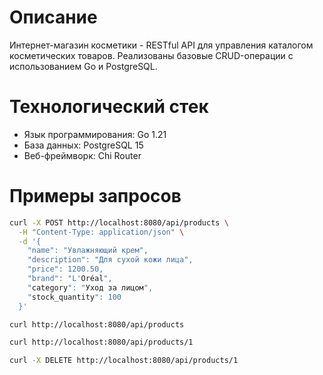 # Описание
Интернет-магазин косметики - RESTful API для управления каталогом косметических товаров. Реализованы базовые CRUD-операции с использованием Go и PostgreSQL.
# Технологический стек
- Язык программирования: Go 1.21
- База данных: PostgreSQL 15
- Веб-фреймворк: Chi Router

# Примеры запросов
```bash
curl -X POST http://localhost:8080/api/products \
  -H "Content-Type: application/json" \
  -d '{
    "name": "Увлажняющий крем",
    "description": "Для сухой кожи лица",
    "price": 1200.50,
    "brand": "L'Oréal",
    "category": "Уход за лицом",
    "stock_quantity": 100
  }'
```

```bash
curl http://localhost:8080/api/products

curl http://localhost:8080/api/products/1
```

```bash
curl -X DELETE http://localhost:8080/api/products/1
```
